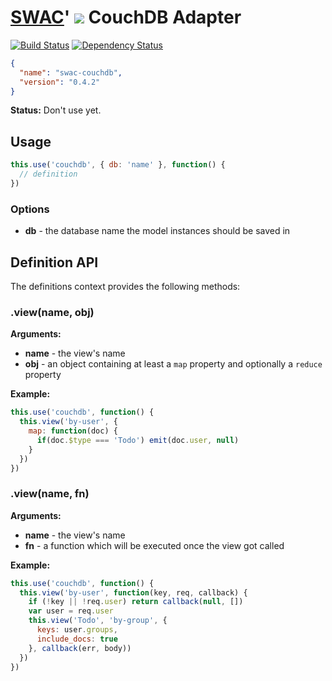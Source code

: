 # [SWAC](https://github.com/rkusa/swac)' ![](https://dl.dropbox.com/u/6699613/swac-logo.png) CouchDB Adapter
[![Build Status](https://secure.travis-ci.org/rkusa/swac-couchdb.png)](http://travis-ci.org/rkusa/swac-couchdb) [![Dependency Status](https://gemnasium.com/rkusa/swac-couchdb.png)](https://gemnasium.com/rkusa/swac-couchdb)

```json
{
  "name": "swac-couchdb",
  "version": "0.4.2"
}
```

**Status:** Don't use yet.

## Usage

```js
this.use('couchdb', { db: 'name' }, function() {
  // definition
})
```

### Options

* **db** - the database name the model instances should be saved in

## Definition API

The definitions context provides the following methods:

### .view(name, obj)

**Arguments:**

* **name** - the view's name
* **obj** - an object containing at least a `map` property and optionally a `reduce` property

**Example:**

```js
this.use('couchdb', function() {
  this.view('by-user', {
    map: function(doc) {
      if(doc.$type === 'Todo') emit(doc.user, null)
    }
  })
})
```

### .view(name, fn)

**Arguments:**

* **name** - the view's name
* **fn** - a function which will be executed once the view got called

**Example:**

```js
this.use('couchdb', function() {
  this.view('by-user', function(key, req, callback) {
    if (!key || !req.user) return callback(null, [])
    var user = req.user
    this.view('Todo', 'by-group', {
      keys: user.groups,
      include_docs: true
    }, callback(err, body))
  })
})
```